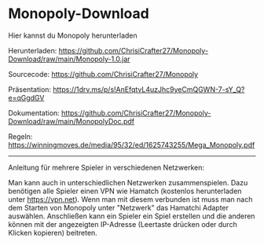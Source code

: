 # Monopoly-Download
Hier kannst du Monopoly herunterladen

Herunterladen: https://github.com/ChrisiCrafter27/Monopoly-Download/raw/main/Monopoly-1.0.jar

Sourcecode: https://github.com/ChrisiCrafter27/Monopoly

Präsentation: https://1drv.ms/p/s!AnEfqtvL4uzJhc9yeCmQGWN-7-sY_Q?e=qGgdGV

Dokumentation: https://github.com/ChrisiCrafter27/Monopoly-Download/raw/main/MonopolyDoc.pdf

Regeln: https://winningmoves.de/media/95/32/ed/1625743255/Mega_Monopoly.pdf

-------------------------------------------------------------------------------------------------------

Anleitung für mehrere Spieler in verschiedenen Netzwerken:

Man kann auch in unterschiedlichen Netzwerken zusammenspielen. Dazu benötigen alle Spieler einen VPN
wie Hamatch (kostenlos herunterladen unter https://vpn.net). Wenn man mit diesem verbunden ist muss man
nach dem Starten von Monopoly unter "Netzwerk" das Hamatchi Adapter auswählen. Anschließen kann ein
Spieler ein Spiel erstellen und die anderen können mit der angezeigten IP-Adresse (Leertaste drücken
oder durch Klicken kopieren) beitreten.
